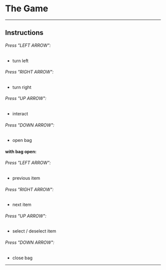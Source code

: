 # The Game

---

## Instructions

###### Press "LEFT ARROW":
- turn left

###### Press "RIGHT ARROW":
- turn right

###### Press "UP ARROW":
- interact

###### Press "DOWN ARROW":
- open bag

#### with bag open:

###### Press "LEFT ARROW":
- previous item

###### Press "RIGHT ARROW":
- next item

###### Press "UP ARROW":
- select / deselect item

###### Press "DOWN ARROW":
- close bag


---

